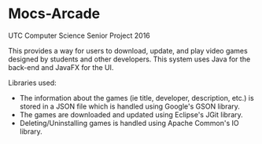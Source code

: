 # Mocs-Arcade
UTC Computer Science Senior Project 2016

This provides a way for users to download, update, and play video games designed by students and other developers.
This system uses Java for the back-end and JavaFX for the UI.

Libraries used:
- The information about the games (ie title, developer, description, etc.) is stored in a JSON file which is handled using Google's GSON library.
- The games are downloaded and updated using Eclipse's JGit library.
- Deleting/Uninstalling games is handled using Apache Common's IO library.
